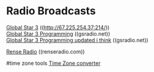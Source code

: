# Radio Broadcasts
[Global Star 3](http://67.225.254.37:2146/index.html?sid=1) ((http://67.225.254.37:214/))  
[Global Star 3 Programming](http://www.gsradio.net/schedule/star-3.htm) ((gsradio.net))  
[Global Star 3 Programming updated i think](http://www.gsradio.net/help/m-f-star-3.htm) ((gsradio.net))  

[Rense Radio](https://www.renseradio.com/) ((renseradio.com))  


#time zone tools
[Time Zone converter](https://24timezones.com/difference/mst/est)  